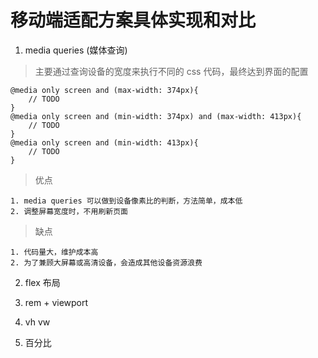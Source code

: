 # 移动端适配方案具体实现和对比

1. media queries (媒体查询)

> 主要通过查询设备的宽度来执行不同的 css 代码，最终达到界面的配置

```
@media only screen and (max-width: 374px){
	// TODO
}
@media only screen and (min-width: 374px) and (max-width: 413px){
	// TODO
}
@media only screen and (min-width: 413px){
	// TODO
}
```

> 优点

	1. media queries 可以做到设备像素比的判断，方法简单，成本低
	2. 调整屏幕宽度时，不用刷新页面

> 缺点

	1. 代码量大，维护成本高
	2. 为了兼顾大屏幕或高清设备，会造成其他设备资源浪费

2. flex 布局

> 

3. rem + viewport

4. vh vw

5. 百分比
